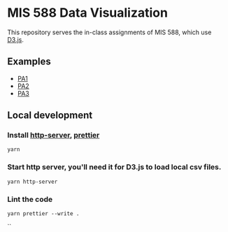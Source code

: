 # MIS 588 Data Visualization

This repository serves the in-class assignments of MIS 588, which use [D3.js](https://d3js.org).

## Examples

- [PA1](PA1/)
- [PA2](PA2/)
- [PA3](PA3/)

## Local development

### Install [http-server](https://github.com/http-party/http-server),  [prettier](https://prettier.io)
```
yarn
```

### Start http server, you'll need it for D3.js to load local csv files.
```
yarn http-server
```

### Lint the code
```
yarn prettier --write .
```
``
